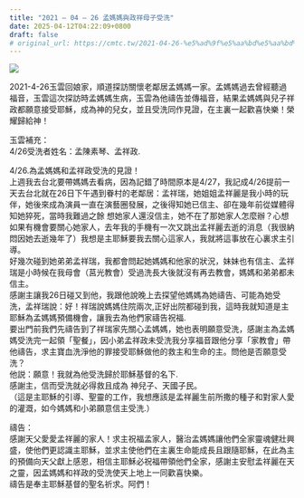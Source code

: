 ```yaml
---
title: "2021 – 04 – 26 孟媽媽與政祥母子受洗"
date: 2025-04-12T04:22:09+0800
draft: false
# original_url: https://cmtc.tw/2021-04-26-%e5%ad%9f%e5%aa%bd%e5%aa%bd%e8%88%87%e6%94%bf%e7%a5%a5%e6%af%8d%e5%ad%90%e5%8f%97%e6%b4%97
---
```


![](/images/政祥母子受洗.jpg)

2021-4-26玉雲回娘家，順道探訪關懷老鄰居孟媽媽一家。孟媽媽過去曾經聽過福音，玉雲這次探訪時孟媽媽生病，玉雲為他禱告並傳福音，結果孟媽媽與兒子祥政都願意接受耶穌，成為神的兒女，並且受洗同作見證，在主裏一起歡喜快樂！榮耀歸給神！

玉雲補充：  
4/26受洗者姓名：孟陳素琴、孟祥政.

4/26.為孟媽媽和孟祥政受洗的見證！  
上週我去台北要帶媽媽去看病，因為記錯了時間原本是4/27，我記成4/26提前一天去台北就在26日下午遇到眷村的老鄰居：孟祥瑞，她姐姐孟祥麗是我小時的玩伴，她後來成為演員一直在演藝圈發展，之後得知她已信主、卻在幾年前從媒體得知她猝死，當時我難過之餘 想她家人還沒信主，她不在了那她家人怎麼辦？心想如果有機會要關心她家人，去年我的手機有一次又跳出孟祥麗去逝的消息（我很納悶因她去逝幾年了）我想是主耶穌要我去關心這家人，我就將這事放在心裏求主引導。  
好幾次碰到她弟弟孟祥瑞，我都會問起她媽媽和他家的狀況，妹妹也有信主、孟祥瑞是小時候在我母會（莒光教會）受過洗長大後就沒有再去教會，媽媽和弟弟都未信主。  
感謝主讓我26日碰又到他，我跟他說晚上去探望他媽媽為她禱告、可能為她受洗，孟祥瑞說：好！祥瑞說媽媽住院兩次,正好出院都碰到我，這時我就知道是主耶穌為孟媽媽預備機會，讓我去為他們家禱告祝福.  
要出門前我們先禱告到了祥瑞家先關心孟媽媽，她也表明願意受洗，感謝主為孟媽媽受洗完一起領「聖餐」，因小弟孟祥政未受洗我分享福音跟他分享「家教會」帶他禱告，求主寶血洗淨他的罪接受耶穌做他的救主和生命的主。問他是否願意受洗？  
他説：願意！我就為他受洗歸於耶穌基督的名下.  
感謝主，信而受洗就必得救且成為 神兒子、天國子民。  
（這是主耶穌的引導、聖靈的工作，我想應該是孟祥麗生前所撒的種子和對家人愛的灌溉，如今媽媽和小弟願意信主受洗.）

禱告：  
感謝天父愛愛孟祥麗的家人！求主祝福孟家人，醫治孟媽媽讓他們全家靈魂健壯興盛，使他們更認識主耶穌，並求主使他們在主裏生命能成長且跟隨耶穌，在此為主的預備向天父獻上感恩，相信主耶穌必祝福帶領他們全家，感謝主安慰孟祥麗在天之靈，因孟媽媽和祥政的受洗使天上地上一同歡喜快樂。  
禱告是奉主耶穌基督的聖名祈求。阿們！

